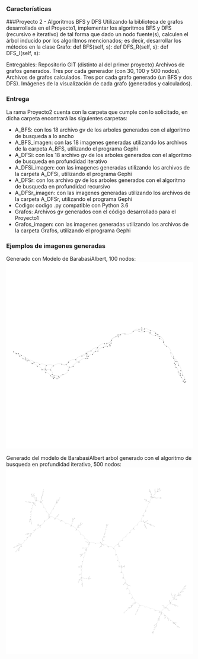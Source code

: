 ### Características

###Proyecto 2 - Algoritmos BFS y DFS
Utilizando la biblioteca de grafos desarrollada en el Proyecto1, implementar los algoritmos BFS y DFS (recursivo e iterativo) de tal forma que dado un nodo fuente(s), calculen el árbol inducido por los algoritmos mencionados; es decir, desarrollar los métodos en la clase Grafo:
def BFS(self, s):
def DFS_R(self, s):
def DFS_I(self, s):

Entregables:
Repositorio GIT (distinto al del primer proyecto)
Archivos de grafos generados. Tres por cada generador (con 30, 100 y 500 nodos).
Archivos de grafos calculados. Tres por cada grafo generado (un BFS y dos DFS).
Imágenes de la visualización de cada grafo (generados y calculados).

### Entrega
La rama Proyecto2 cuenta con la carpeta que cumple con lo solicitado, en dicha carpeta encontrará las siguientes carpetas:
- A_BFS: con los 18 archivo gv de los arboles generados con el algoritmo de busqueda a lo ancho
-  A_BFS_imagen: con las 18 imagenes generadas utilizando los archivos de la carpeta A_BFS, utilizando el programa Gephi
- A_DFSi: con los 18 archivo gv de los arboles generados con el algoritmo de busqueda en profundidad iterativo
-  A_DFSi_imagen: con las imagenes generadas utilizando los archivos de la carpeta A_DFSi, utilizando el programa Gephi
- A_DFSr: con los archivo gv de los arboles generados con el algoritmo de busqueda en profundidad recursivo
-  A_DFSr_imagen: con las imagenes generadas utilizando los archivos de la carpeta A_DFSr, utilizando el programa Gephi
-  Codigo: codigo .py compatible con Python 3.6
-  Grafos: Archivos gv generados con el código desarrollado para el Proyecto1
-  Grafos_imagen: con las imagenes generadas utilizando los archivos de la carpeta Grafos, utilizando el programa Gephi

### Ejemplos de imagenes generadas
Generado con Modelo de BarabasiAlbert, 100 nodos:
![](https://github.com/cynthiayustis/AlgoritmosCIC/blob/Proyecto2/Proyecto/Proyecto_2/Grafos_imagen/BarabasiAlbert_100.png?raw=true)


Generado del modelo de BarabasiAlbert arbol generado con el algoritmo de busqueda en profundidad iterativo, 500 nodos:
![](https://github.com/cynthiayustis/AlgoritmosCIC/blob/Proyecto2/Proyecto/Proyecto_2/A_DFSi_imagen/BarabasiAlbert3_DFSi.png?raw=true)